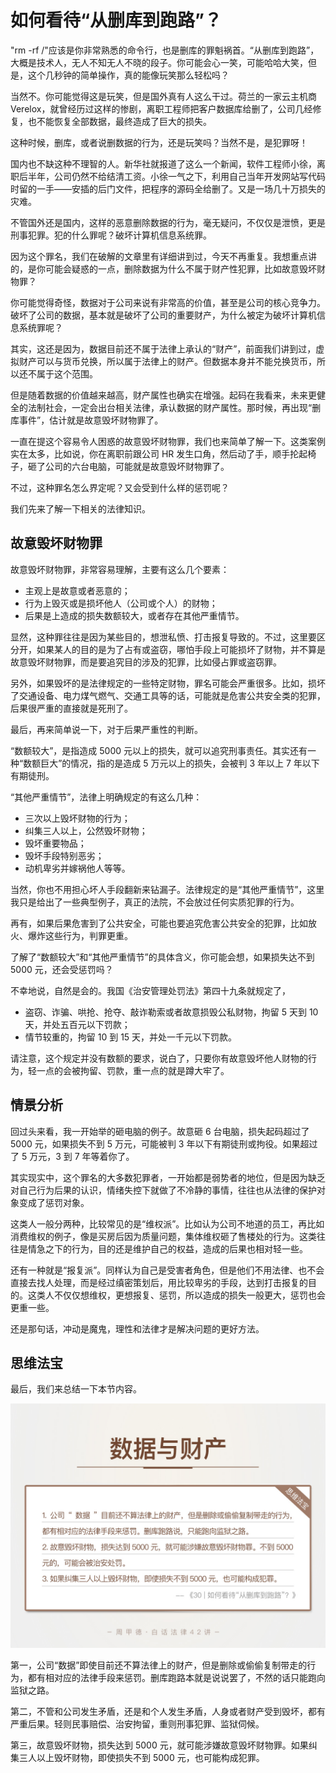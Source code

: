 

# 如何看待“从删库到跑路”？

"rm -rf /"应该是你非常熟悉的命令行，也是删库的罪魁祸首。“从删库到跑路”，大概是技术人，无人不知无人不晓的段子。你可能会心一笑，可能哈哈大笑，但是，这个几秒钟的简单操作，真的能像玩笑那么轻松吗？

当然不。你可能觉得这是玩笑，但是国外真有人这么干过。荷兰的一家云主机商 Verelox，就曾经历过这样的惨剧，离职工程师把客户数据库给删了，公司几经修复，也不能恢复全部数据，最终造成了巨大的损失。

这种时候，删库，或者说删数据的行为，还是玩笑吗？当然不是，是犯罪呀！

国内也不缺这种不理智的人。新华社就报道了这么一个新闻，软件工程师小徐，离职后半年，公司仍然不给结清工资。小徐一气之下，利用自己当年开发网站写代码时留的一手——安插的后门文件，把程序的源码全给删了。又是一场几十万损失的灾难。

不管国外还是国内，这样的恶意删除数据的行为，毫无疑问，不仅仅是泄愤，更是刑事犯罪。犯的什么罪呢？破坏计算机信息系统罪。

因为这个罪名，我们在破解的文章里有详细讲到过，今天不再重复。我想重点讲的，是你可能会疑惑的一点，删除数据为什么不属于财产性犯罪，比如故意毁坏财物罪？

你可能觉得奇怪，数据对于公司来说有非常高的价值，甚至是公司的核心竞争力。破坏了公司的数据，基本就是破坏了公司的重要财产，为什么被定为破坏计算机信息系统罪呢？

其实，这还是因为，数据目前还不属于法律上承认的“财产”，前面我们讲到过，虚拟财产可以与货币兑换，所以属于法律上的财产。但数据本身并不能兑换货币，所以还不属于这个范围。

但是随着数据的价值越来越高，财产属性也确实在增强。起码在我看来，未来更健全的法制社会，一定会出台相关法律，承认数据的财产属性。那时候，再出现“删库事件”，估计就是故意毁坏财物罪了。

一直在提这个容易令人困惑的故意毁坏财物罪，我们也来简单了解一下。这类案例实在太多，比如说，你在离职前跟公司 HR 发生口角，然后动了手，顺手抡起椅子，砸了公司的六台电脑，可能就是故意毁坏财物罪了。

不过，这种罪名怎么界定呢？又会受到什么样的惩罚呢？

我们先来了解一下相关的法律知识。

## 故意毁坏财物罪

故意毁坏财物罪，非常容易理解，主要有这么几个要素：

- 主观上是故意或者恶意的；
- 行为上毁灭或是损坏他人（公司或个人）的财物；
- 后果是上造成的损失数额较大，或者存在其他严重情节。

显然，这种罪往往是因为某些目的，想泄私愤、打击报复导致的。不过，这里要区分开，如果某人的目的是为了占有或盗窃，哪怕手段上可能损坏了财物，并不算是故意毁坏财物罪，而是要追究目的涉及的犯罪，比如侵占罪或盗窃罪。

另外，如果毁坏的是法律规定的一些特定财物，罪名可能会严重很多。比如，损坏了交通设备、电力煤气燃气、交通工具等的话，可能就是危害公共安全类的犯罪，后果很严重的直接就是死刑了。

最后，再来简单说一下，对于后果严重性的判断。

“数额较大”，是指造成 5000 元以上的损失，就可以追究刑事责任。其实还有一种“数额巨大”的情况，指的是造成 5 万元以上的损失，会被判 3 年以上 7 年以下有期徒刑。

“其他严重情节”，法律上明确规定的有这么几种：

- 三次以上毁坏财物的行为；
- 纠集三人以上，公然毁坏财物；
- 毁坏重要物品；
- 毁坏手段特别恶劣；
- 动机卑劣并嫁祸他人等等。

当然，你也不用担心坏人手段翻新来钻漏子。法律规定的是“其他严重情节”，这里我只是给出了一些典型例子，真正的法院，不会放过任何实质犯罪的行为。

再有，如果后果危害到了公共安全，可能也要追究危害公共安全的犯罪，比如放火、爆炸这些行为，判罪更重。

了解了“数额较大”和“其他严重情节”的具体含义，你可能会想，如果损失达不到 5000 元，还会受惩罚吗？

不幸地说，自然是会的。我国《治安管理处罚法》第四十九条就规定了，

- 盗窃、诈骗、哄抢、抢夺、敲诈勒索或者故意损毁公私财物，拘留 5 天到 10 天，并处五百元以下罚款；
- 情节较重的，拘留 10 到 15 天，并处一千元以下罚款。

请注意，这个规定并没有数额的要求，说白了，只要你有故意毁坏他人财物的行为，轻一点的会被拘留、罚款，重一点的就是蹲大牢了。

## 情景分析

回过头来看，我一开始举的砸电脑的例子。故意砸 6 台电脑，损失起码超过了 5000 元，如果损失不到 5 万元，可能被判 3 年以下有期徒刑或拘役。如果超过了 5 万元，3 到 7 年等着你了。

其实现实中，这个罪名的大多数犯罪者，一开始都是弱势者的地位，但是因为缺乏对自己行为后果的认识，情绪失控下就做了不冷静的事情，往往也从法律的保护对象变成了惩罚对象。

这类人一般分两种，比较常见的是“维权派”。比如认为公司不地道的员工，再比如消费维权的例子，像是买房后因为质量问题，集体维权砸了售楼处的行为。这类往往是情急之下的行为，目的还是维护自己的权益，造成的后果也相对轻一些。

还有一种就是“报复派”。同样认为自己是受害者角色，但是他们不用法律、也不会直接去找人处理，而是经过缜密策划后，用比较卑劣的手段，达到打击报复的目的。这类人不仅仅想维权，更想报复、惩罚，所以造成的损失一般更大，惩罚也会更重一些。

还是那句话，冲动是魔鬼，理性和法律才是解决问题的更好方法。

## 思维法宝

最后，我们来总结一下本节内容。

![8-01](assets/8-01.jpg)

第一，公司“数据”即使目前还不算法律上的财产，但是删除或偷偷复制带走的行为，都有相对应的法律手段来惩罚。删库跑路本就是说说罢了，不然的话只能跑向监狱之路。

第二，不管和公司发生矛盾，还是和个人发生矛盾，人身或者财产受到毁坏，都有严重后果。轻则民事赔偿、治安拘留，重则刑事犯罪、监狱伺候。

第三，故意毁坏财物，损失达到 5000 元，就可能涉嫌故意毁坏财物罪。如果纠集三人以上毁坏财物，即使损失不到 5000 元，也可能构成犯罪。






































































































































































































































